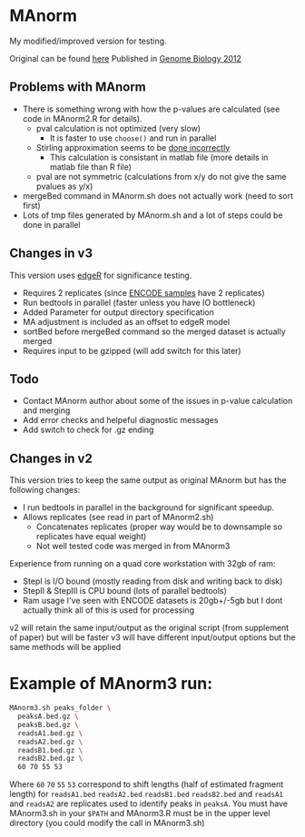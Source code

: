 MAnorm
======
My modified/improved version for testing.

Original can be found [here](http://bcb.dfci.harvard.edu/~gcyuan/MAnorm/R_tutorial.html) 
Published in [Genome Biology 2012](http://www.ncbi.nlm.nih.gov/pubmed/22424423)

Problems with MAnorm
--------------------
* There is something wrong with how the p-values are calculated (see code in MAnorm2.R for details). 
  * pval calculation is not optimized (very slow)
    * It is faster to use `choose()` and run in parallel
  * Stirling approximation seems to be [done incorrectly](http://stats.stackexchange.com/questions/47997/unknown-p-value-calculation)
    * This calculation is consistant in matlab file (more details in matlab file than R file)
  * pval are not symmetric (calculations from x/y do not give the same pvalues as y/x)
* mergeBed command in MAnorm.sh does not actually work (need to sort first)
* Lots of tmp files generated by MAnorm.sh and a lot of steps could be done in parallel
  
Changes in v3
-------------
This version uses [edgeR](http://www.bioconductor.org/packages/release/bioc/html/edgeR.html) for significance testing.
* Requires 2 replicates (since [ENCODE samples](http://ftp.ebi.ac.uk/pub/databases/ensembl/encode/integration_data_jan2011/byDataType/mappedReads/) have 2 replicates)
* Run bedtools in parallel (faster unless you have IO bottleneck)
* Added Parameter for output directory specification
* MA adjustment is included as an offset to edgeR model
* sortBed before mergeBed command so the merged dataset is actually merged
* Requires input to be gzipped (will add switch for this later)

Todo
----
* Contact MAnorm author about some of the issues in p-value calculation and merging
* Add error checks and helpeful diagnostic messages
* Add switch to check for .gz ending

Changes in v2
-------------
This version tries to keep the same output as original MAnorm but has the following changes:
* I run bedtools in parallel in the background for significant speedup.
* Allows replicates (see read in part of MAnorm2.sh)
  * Concatenates replicates (proper way would be to downsample so replicates have equal weight)
  * Not well tested code was merged in from MAnorm3

Experience from running on a quad core workstation with 32gb of ram: 
* StepI is I/O bound (mostly reading from disk and writing back to disk)
* StepII & StepIII is CPU bound (lots of parallel bedtools)
* Ram usage I've seen with ENCODE datasets is 20gb+/-5gb but I dont actually think all of this is used for processing

v2 will retain the same input/output as the original script (from supplement of paper) but will be faster
v3 will have different input/output options but the same methods will be applied

# Example of MAnorm3 run:
```bash
MAnorm3.sh peaks_folder \
  peaksA.bed.gz \
  peaksB.bed.gz \
  readsA1.bed.gz \
  readsA2.bed.gz \
  readsB1.bed.gz \
  readsB2.bed.gz \
  60 70 55 53
```
      
Where `60` `70` `55` `53` correspond to shift lengths (half of estimated fragment length) for `readsA1.bed` `readsA2.bed` `readsB1.bed` `readsB2.bed` 
and `readsA1` and `readsA2` are replicates used to identify peaks in `peaksA`. You must have MAnorm3.sh in your `$PATH` and MAnorm3.R must
be in the upper level directory (you could modify the call in MAnorm3.sh)